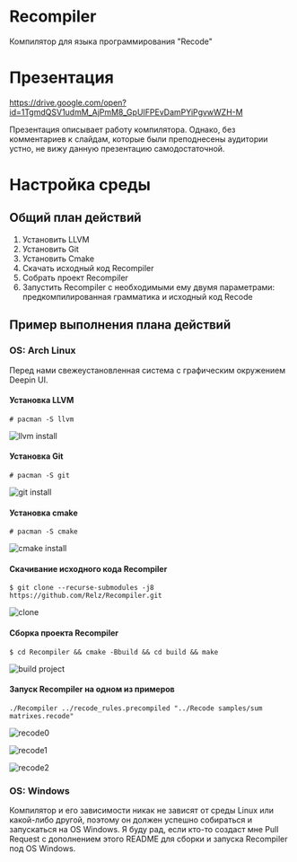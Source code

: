 # Recompiler
Компилятор для языка программирования "Recode"

# Презентация

https://drive.google.com/open?id=1TgmdQSV1udmM_AjPmM8_GpUIFPEvDamPYiPgvwWZH-M

Презентация описывает работу компилятора. Однако, без комментариев к слайдам, которые были преподнесены аудитории устно, не вижу данную презентацию самодостаточной.

# Настройка среды

## Общий план действий

1. Установить LLVM
1. Установить Git
1. Установить Cmake
1. Скачать исходный код Recompiler
1. Собрать проект Recompiler
1. Запустить Recompiler с необходимыми ему двумя параметрами: предкомпилированная грамматика и исходный код Recode

## Пример выполнения плана действий

### OS: Arch Linux

Перед нами свежеустановленная система с графическим окружением Deepin UI.

#### Установка LLVM

`# pacman -S llvm`

![llvm install](https://user-images.githubusercontent.com/15068331/52066423-914cfd80-2589-11e9-90be-efa196f9cf4c.png)

#### Установка Git

`# pacman -S git`

![git install](https://user-images.githubusercontent.com/15068331/52066455-aaee4500-2589-11e9-946e-07f376a34d02.png)

#### Установка cmake

`# pacman -S cmake`

![cmake install](https://user-images.githubusercontent.com/15068331/52066497-ba6d8e00-2589-11e9-8967-61fc1385dda4.png)

#### Скачивание исходного кода Recompiler

`$ git clone --recurse-submodules -j8 https://github.com/Relz/Recompiler.git`

![clone](https://user-images.githubusercontent.com/15068331/52066521-c8231380-2589-11e9-976e-660379f0012d.png)

#### Сборка проекта Recompiler

`$ cd Recompiler && cmake -Bbuild && cd build && make`

![build project](https://user-images.githubusercontent.com/15068331/52066537-d2dda880-2589-11e9-9d7f-1283461a8e30.png)

#### Запуск Recompiler на одном из примеров

`./Recompiler ../recode_rules.precompiled "../Recode samples/sum matrixes.recode"`

![recode0](https://user-images.githubusercontent.com/15068331/52066586-e852d280-2589-11e9-8166-a61a9151acbb.png)

![recode1](https://user-images.githubusercontent.com/15068331/52066593-eab52c80-2589-11e9-98bc-58b7e8abff0b.png)

![recode2](https://user-images.githubusercontent.com/15068331/52066597-ec7ef000-2589-11e9-8612-d0b6fb676b31.png)

### OS: Windows

Компилятор и его зависимости никак не зависят от среды Linux или какой-либо другой, поэтому он должен успешно собираться и запускаться на OS Windows. Я буду рад, если кто-то создаст мне Pull Request с дополнением этого README для сборки и запуска Recompiler под OS Windows.



